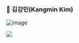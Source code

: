 ### 🙂 김강민(Kangmin Kim)



![image](https://github.com/amazon7737/amazon7737/assets/76634341/53dad7ff-a95c-496d-bb73-40ce0cc00857)

<img src = "https://github.com/amazon7737/amazon7737/assets/76634341/53dad7ff-a95c-496d-bb73-40ce0cc00857" style = "position: center;"/>
